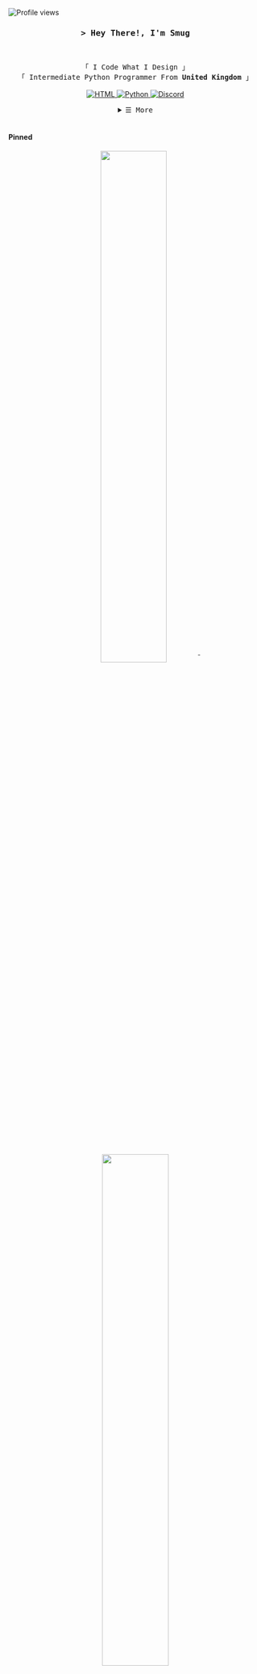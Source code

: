 <!-- https://github.com/Smug246/ -->
<!-- LEAVE A STAR, IF YOU LIKE IT ! -->

<!-- Profile Views Counter -->

![Profile views](https://komarev.com/ghpvc/?username=Smug246&color=blueviolet)

<!-- Intro  -->
<h3 align="center">
        <samp>&gt; Hey There!, I'm Smug
        </samp>
</h3>
<br>

<p align="center">
        <!-- Organisation  -->
        <samp>
                「 I Code What I Design 」
                <br>
                「 Intermediate Python Programmer From <b>United Kingdom</b> 」
                <br>
                <br>
        </samp>
        <!-- Programming Languages -->
        <!-- HTML -->
        <a href="https://github.com/Smug246?tab=repositories" target="_blank"><img alt="HTML"
                        src="https://img.shields.io/badge/-HTML-E34F26?style=flat-square&logo=HTML5&logoColor=white">
        </a>
        <!-- Python -->
        <a href="https://github.com/Smug246?tab=repositories" target="_blank"><img alt="Python"
                        src="https://img.shields.io/badge/-Python-3776AB?style=flat-square&logo=Python&logoColor=white">
        </a>
        <!-- Discord -->
        <a href="https://discord.gg/luna22" target="_blank"><img alt="Discord"
                        src="https://badgen.net/discord/members/luna22">
        </a>
        
</p>

<!-- Details Section-->
<details align="center">
    <summary> <samp>&#9776; More</samp></summary>
    <p align="center">
        <br>
        <!-- Activity Widget -->
        <img alt="Smug's GitHub Stats"
                src="https://github-readme-stats.vercel.app/api?username=Smug246&show_icons=true&theme=midnight-purple" />
        <br>
        <!-- Social Links -->
        <p>Find me on</p>
        <!-- Discord -->
        <a href="https://discord.gg/luna22" target="_blank"><img alt="Discord"
                src="https://img.shields.io/badge/-Discord-5865F2?style=flat-square&logo=Discord&logoColor=white">
        </a>
        <!-- Youtube -->
        <a href="https://www.youtube.com/channel/UCOZTiFzX_K1hJObIIq0MLIA/videos" target="_blank"><img alt="Youtube"
                src="https://img.shields.io/badge/-Youtube-FF0000?style=flat-square&logo=Youtube&logoColor=white">
        </a>
    </p>
</details>
<br>


<!-- Pinned Repositories -->
#### Pinned

<p align="center">
<a href="https://github.com/Smug246/LunaNuker">
<img width='51%' align="center"src="https://github-readme-stats.vercel.app/api/pin/?username=Smug246&repo=LunaNuker&border_color=5c12df&bg_color=0D1117&title_color=C9D1D9&text_color=8B949E&icon_color=5c12df" />
</a>
<span>&nbsp;</span>
<a href="https://github.com/Smug246/Luna-Grabber-Builder">
<img width='51%' align="center"src="https://github-readme-stats.vercel.app/api/pin/?username=Smug246&repo=Luna-Grabber-Builder&border_color=5c12df&bg_color=0D1117&title_color=C9D1D9&text_color=8B949E&icon_color=5c12df" />
</a>
</p>

<p align="center">
<a href="https://github.com/Smug246/Luna-NitroGenerator">
<img width='51%' align="center"src="https://github-readme-stats.vercel.app/api/pin/?username=Smug246&repo=Luna-NitroGenerator&border_color=5c12df&bg_color=0D1117&title_color=C9D1D9&text_color=8B949E&icon_color=5c12df" />
</a>
<span>&nbsp;</span>
<a href="https://github.com/Smug246/Luna-WebhookSpammer">
<img width='51%' align="center"src="https://github-readme-stats.vercel.app/api/pin/?username=Smug246&repo=Luna-WebhookSpammer&border_color=5c12df&bg_color=0D1117&title_color=C9D1D9&text_color=8B949E&icon_color=5c12df" />
</a>
</p>
